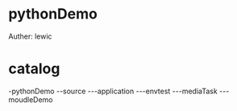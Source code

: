 # pythonDemo
Auther: lewic
# catalog
-pythonDemo
--source
---application
---envtest
---mediaTask
---moudleDemo